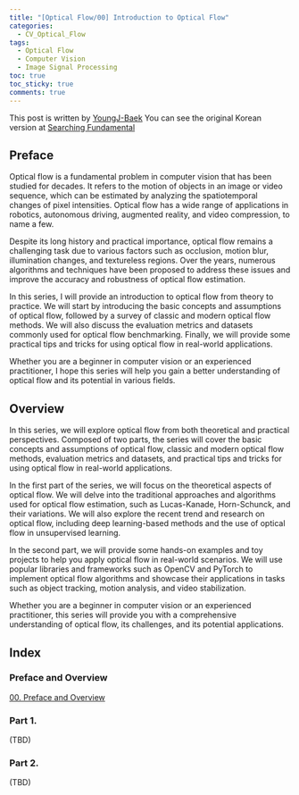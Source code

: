 ```yaml
---
title: "[Optical Flow/00] Introduction to Optical Flow"
categories:
  - CV_Optical_Flow
tags:
  - Optical Flow
  - Computer Vision
  - Image Signal Processing
toc: true
toc_sticky: true
comments: true
---
```


<div class="notice--info" markdown="1">

This post is written by [YoungJ-Baek](https://github.com/YoungJ-Baek)
You can see the original Korean version at [Searching Fundamental](https://searching-fundamental.tistory.com)

</div>

## Preface

Optical flow is a fundamental problem in computer vision that has been studied for decades. It refers to the motion of objects in an image or video sequence, which can be estimated by analyzing the spatiotemporal changes of pixel intensities. Optical flow has a wide range of applications in robotics, autonomous driving, augmented reality, and video compression, to name a few.

Despite its long history and practical importance, optical flow remains a challenging task due to various factors such as occlusion, motion blur, illumination changes, and textureless regions. Over the years, numerous algorithms and techniques have been proposed to address these issues and improve the accuracy and robustness of optical flow estimation.

In this series, I will provide an introduction to optical flow from theory to practice. We will start by introducing the basic concepts and assumptions of optical flow, followed by a survey of classic and modern optical flow methods. We will also discuss the evaluation metrics and datasets commonly used for optical flow benchmarking. Finally, we will provide some practical tips and tricks for using optical flow in real-world applications.

Whether you are a beginner in computer vision or an experienced practitioner, I hope this series will help you gain a better understanding of optical flow and its potential in various fields.

## Overview

In this series, we will explore optical flow from both theoretical and practical perspectives. Composed of two parts, the series will cover the basic concepts and assumptions of optical flow, classic and modern optical flow methods, evaluation metrics and datasets, and practical tips and tricks for using optical flow in real-world applications.

In the first part of the series, we will focus on the theoretical aspects of optical flow. We will delve into the traditional approaches and algorithms used for optical flow estimation, such as Lucas-Kanade, Horn-Schunck, and their variations. We will also explore the recent trend and research on optical flow, including deep learning-based methods and the use of optical flow in unsupervised learning.

In the second part, we will provide some hands-on examples and toy projects to help you apply optical flow in real-world scenarios. We will use popular libraries and frameworks such as OpenCV and PyTorch to implement optical flow algorithms and showcase their applications in tasks such as object tracking, motion analysis, and video stabilization.

Whether you are a beginner in computer vision or an experienced practitioner, this series will provide you with a comprehensive understanding of optical flow, its challenges, and its potential applications.

## Index

### Preface and Overview

[00. Preface and Overview]()

### Part 1.

(TBD)

### Part 2.

(TBD)

